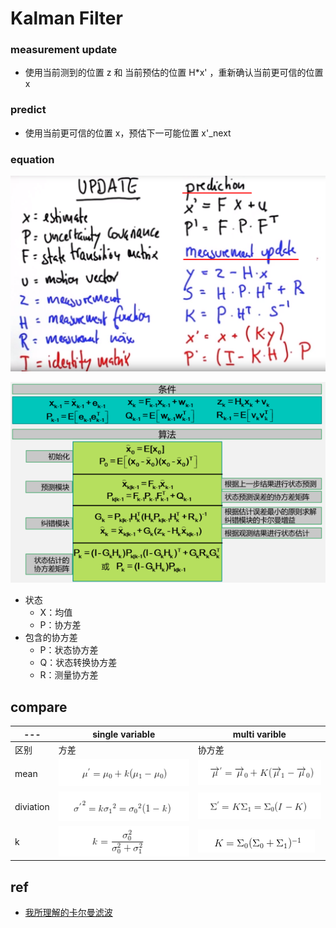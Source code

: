 # Kalman Filter



### measurement update
- 使用当前测到的位置 z 和 当前预估的位置 H*x' ，重新确认当前更可信的位置 x

### predict
- 使用当前更可信的位置 x，预估下一可能位置 x'_next

### equation

![](./img/equation.png)

![](./img/cal.png)

- 状态
    - X：均值
    - P：协方差
- 包含的协方差
    - P：状态协方差
    - Q：状态转换协方差
    - R：测量协方差


## compare
--- | single variable | multi varible
--- | --- | --- 
区别 | 方差 | 协方差
mean | ![](./img/mu_single.png) | ![](./img/mu_multi.png)
diviation | ![](./img/diviation_single.png) | ![](./img/diviation_multi.png)
k | ![](./img/k_single.png) | ![](./img/k_multi.png) 

## ref
- [我所理解的卡尔曼滤波](https://www.jianshu.com/p/d3b1c3d307e0)